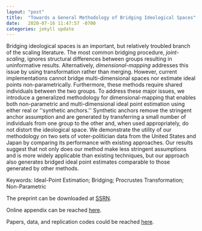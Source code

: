 ```yaml
---
layout: "post"
title:  "Towards a General Methodology of Bridging Ideological Spaces"
date:   2020-07-16 11:47:57 -0700
categories: jekyll update
---
```


Bridging ideological spaces is an important, but relatively troubled branch of the scaling literature. The most common bridging procedure, _joint-scaling_, ignores structural differences between groups resulting in uninformative results. Alternatively, _dimensional-mapping_ addresses this issue by using transformation rather than merging. However, current implementations cannot bridge multi-dimensional spaces nor estimate ideal points non-parametrically. Furthermore, these methods require shared individuals between the two groups. To address these major issues, we introduce a generalized methodology for dimensional-mapping that enables both non-parametric and multi-dimensional ideal point estimation using either real or ''synthetic anchors.'' Synthetic anchors remove the stringent anchor assumption and are generated by transferring a small number of individuals from one group to the other and, when used appropriately, do not distort the ideological space. We demonstrate the utility of our methodology on two sets of voter-politician data from the United States and Japan by comparing its performance with existing approaches. Our results suggest that not only does our method make less stringent assumptions and is more widely applicable than existing techniques, but our approach also generates bridged ideal point estimates comparable to those generated by other methods.

Keywords: Ideal-Point Estimation; Bridging; Procrustes Transformation; Non-Parametric

The preprint can be downloaded at [SSRN](https://papers.ssrn.com/sol3/papers.cfm?abstract_id=3669591).

Online appendix can be reached [here](https://github.com/tzuliu/Towards-a-General-Methodology-of-Bridging-Ideological-Spaces/blob/master/Paper/Online_Appendix_for__Towards_a_General_Methodology_of_Bridging_Ideological_Spaces_.pdf).

Papers, data, and replication codes could be reached [here](https://github.com/tzuliu/Towards-a-General-Methodology-of-Bridging-Ideological-Spaces).
